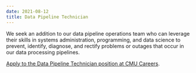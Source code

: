 ```yaml
---
date: 2021-08-12
title: Data Pipeline Technician
---
```


We seek an addition to our data pipeline operations team who can leverage their skills in systems administration, programming, and data science to prevent, identify, diagnose, and rectify problems or outages that occur in our data processing pipelines.

[Apply to the Data Pipeline Technician position at CMU Careers](https://cmu.wd5.myworkdayjobs.com/CMU/job/Pittsburgh-PA/Data-Pipeline-Developer---School-of-Computer-Science_2018598).
